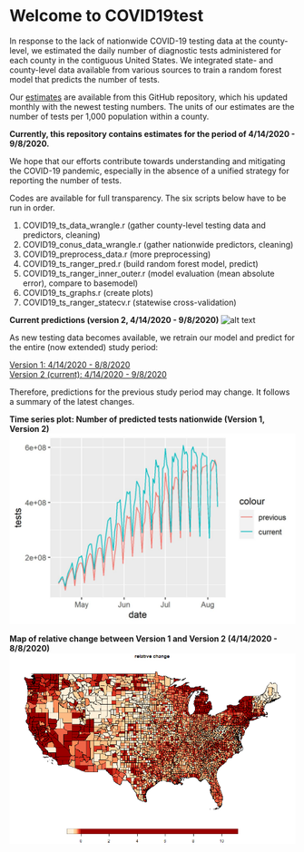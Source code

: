 <h1> Welcome to COVID19test</h1>

In response to the lack of nationwide COVID-19 testing data at the county-level, we estimated the daily number of diagnostic tests administered for each county in the contiguous United States. We integrated state- and county-level data available from various sources to train a random forest model that predicts the number of tests. 

Our [estimates](outputs/COVID19_tests_pred_ranger.csv) are available from this GitHub repository, which his updated monthly with the newest testing numbers. The units of our estimates are the number of tests per 1,000 population within a county.

**Currently, this repository contains estimates for the period of 4/14/2020 - 9/8/2020.**

We hope that our efforts contribute towards understanding and mitigating the COVID-19 pandemic, especially in the absence of a unified strategy for reporting the number of tests.

Codes are available for full transparency. The six scripts below have to be run in order.

1. COVID19_ts_data_wrangle.r (gather county-level testing data and predictors, cleaning)
2. COVID19_conus_data_wrangle.r (gather nationwide predictors, cleaning) 
3. COVID19_preprocess_data.r (more preprocessing)
4. COVID19_ts_ranger_pred.r (build random forest model, predict)
5. COVID19_ts_ranger_inner_outer.r (model evaluation (mean absolute error), compare to basemodel)
6. COVID19_ts_graphs.r (create plots)
7. COVID19_ts_ranger_statecv.r (statewise cross-validation)

**Current predictions (version 2, 4/14/2020 - 9/8/2020)**
![alt text](figures/pred_cumulative.jpg)

As new testing data becomes available, we retrain our model and predict for the entire (now extended) study period:

[Version 1: 4/14/2020 - 8/8/2020](old/covid19tests_pred-master%20v1/COVID19_tests_pred_ranger.csv)<br/>
[Version 2 (current): 4/14/2020 - 9/8/2020](outputs/COVID19_tests_pred_ranger.csv)

Therefore, predictions for the previous study period may change. It follows a summary of the latest changes.


**Time series plot: Number of predicted tests nationwide (Version 1, Version 2)**
![alt text](figures/diff_time_series.jpg)


**Map of relative change between Version 1 and Version 2 (4/14/2020 - 8/8/2020)**
![alt text](figures/change.jpg)
